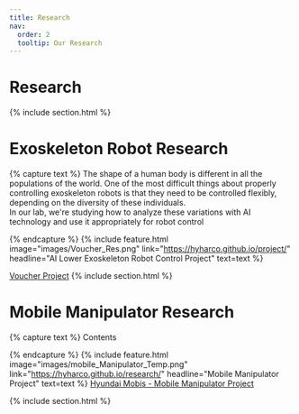 ```yaml
---
title: Research
nav:
  order: 2
  tooltip: Our Research
---
```


# <i class="fas fa-search"></i> Research




{% include section.html %}
# Exoskeleton Robot Research
{% capture text %}
The shape of a human body is different in all the populations of the world. One of the most difficult things about properly controlling exoskeleton robots is that they need to be controlled flexibly, depending on the diversity of these individuals.  
In our lab, we're studying how to analyze these variations with AI technology and use it appropriately for robot control
<!-- {:.center} -->
{% endcapture %}
{%
  include feature.html
  image="images/Voucher_Res.png"
  link="https://hyharco.github.io/project/"
  headline="AI Lower Exoskeleton Robot Control Project"
  text=text
%}

[Voucher Project](https://hyharco.github.io/project/#voucher-project)
{% include section.html %}
  
  
  
  
  
# Mobile Manipulator Research
{% capture text %}
Contents 

<!-- {:.center} -->
{% endcapture %}
{%
  include feature.html
  image="images/mobile_Manipulator_Temp.png"
  link="https://hyharco.github.io/research/"
  headline="Mobile Manipulator Project"
  text=text
%}
[Hyundai Mobis - Mobile Manipulator Project](https://hyharco.github.io/project/#hyundai-mobis---mobile-manipulator)


<!-- 외부 링크를 넣고싶다면 -->
<!-- {% include list.html component="card" data="tools" filters="group: research_mobile_manipulator" %} -->
{% include section.html %}









<!-- 
# Other Research
{%
  include feature.html
  image="images/research2.jpg"
  headline="Other Projects"
  text="this is Example"
%}


{% capture col1 %}
{%
  include figure.html
  image="images/Exorobot_Research_Temp.png"
  caption="Example Image"
%}
{% endcapture %}
{% capture col2 %}
{%
  include figure.html
  image="images/mobile_Manipulator_Temp.png"
  caption="image_explanation"
%}
{% endcapture %}
{% include two-col.html col1=col1 col2=col2 %}


 -->
